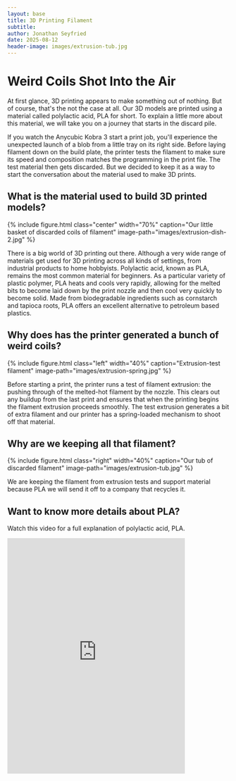 ```yaml
---
layout: base
title: 3D Printing Filament
subtitle:
author: Jonathan Seyfried
date: 2025-08-12
header-image: images/extrusion-tub.jpg
---
```


# Weird Coils Shot Into the Air
At first glance, 3D printing appears to make something out of nothing. But of course, that's the not the case at all. Our 3D models are printed using a material called polylactic acid, PLA for short. To explain a little more about this material, we will take you on a journey that starts in the discard pile.

If you watch the Anycubic Kobra 3 start a print job, you'll experience the unexpected launch of a blob from a little tray on its right side. Before laying filament down on the build plate, the printer tests the filament to make sure its speed and composition matches the programming in the print file. The test material then gets discarded. But we decided to keep it as a way to start the conversation about the material used to make 3D prints.

## What is the material used to build 3D printed models?

{% include figure.html
  class="center"
  width="70%"
  caption="Our little basket of discarded coils of filament"
  image-path="images/extrusion-dish-2.jpg"
%}

There is a big world of 3D printing out there. Although a very wide range of materials get used for 3D printing across all kinds of settings, from industrial products to home hobbyists. Polylactic acid, known as PLA, remains the most common material for beginners. As a particular variety of plastic polymer, PLA heats and cools very rapidly, allowing for the melted bits to become laid down by the print nozzle and then cool very quickly to become solid. Made from biodegradable ingredients such as cornstarch and tapioca roots, PLA offers an excellent alternative to petroleum based plastics.

## Why does has the printer generated a bunch of weird coils?

{% include figure.html
  class="left"
  width="40%"
  caption="Extrusion-test filament"
  image-path="images/extrusion-spring.jpg"
%}

Before starting a print, the printer runs a test of filament extrusion: the pushing through of the melted-hot filament by the nozzle. This clears out any buildup from the last print and ensures that when the printing begins the filament extrusion proceeds smoothly. The test extrusion generates a bit of extra filament and our printer has a spring-loaded mechanism to shoot off that material. 
<br style="clear: both">

## Why are we keeping all that filament? 

{% include figure.html
  class="right"
  width="40%"
  caption="Our tub of discarded filament"
  image-path="images/extrusion-tub.jpg"
%}

We are keeping the filament from extrusion tests and support material because PLA we will send it off to a company that recycles it. 
<br style="clear: both">
## Want to know more details about PLA?

Watch this video for a full explanation of polylactic acid, PLA.

<iframe width="80%" height="535" src="https://www.youtube.com/embed/PehdKI3LWGY" title="Everything you need to know about PLA Filament for 3D printing!" frameborder="0" allow="accelerometer; autoplay; clipboard-write; encrypted-media; gyroscope; picture-in-picture; web-share" referrerpolicy="strict-origin-when-cross-origin" allowfullscreen></iframe>